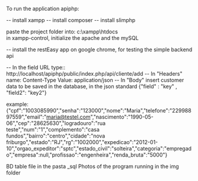 To run the application apiphp:

-- install xampp
-- install composer
-- install slimphp

paste the project folder into: c:\xampp\htdocs\
in xampp-control, initialize the apache and the mySQL

-- install the restEasy app on google chrome, for testing the simple backend api


-- In the field URL type:: http://localhost/apiphp/public/index.php/api/cliente/add
-- In "Headers" name: Content-Type Value: application/json
-- In "Body" insert customer data to be saved in the database, in the json standard {"field" : "key" , "field2": "key2"}

example: {"cpf":"1003085990","senha":"123000","nome":"Maria","telefone":"22998897559","email":"maria@testel.com","nascimento":"1990-05-06","cep":"28625630","logradouro":"rua teste","num":"1","complemento":"casa fundos","bairro":"centro","cidade":"nova friburgo","estado":"RJ","rg":"1002000","expedicao":"2012-01-10","orgao_expeditor":"sptc","estado_civil":"solteira","categoria":"empregado","empresa":null,"profissao":"engenheira","renda_bruta":"5000"}

BD table file in the pasta _sql
Photos of the program running in the img folder


